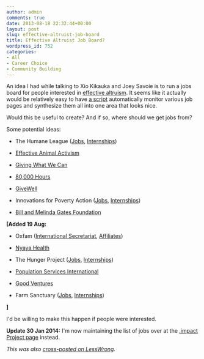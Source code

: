 ```yaml
---
author: admin
comments: true
date: 2013-08-18 22:32:44+00:00
layout: post
slug: effective-altruist-job-board
title: Effective Altruist Job Board?
wordpress_id: 752
categories:
- All
- Career Choice
- Community Building
---
```


An idea I had while talking to Xio Kikauka and Joey Savoie is to run a jobs board for people interested in [effective altruism](http://en.wikipedia.org/wiki/Effective_altruism).  It seems like it actually would be relatively easy to have [a script](http://en.wikipedia.org/wiki/CURL) automatically monitor various job pages and synthesize them all into one area that looks nice.

Would this be useful to create? And if so, where should we get jobs from?

Some potential ideas:





  * The Humane League ([Jobs](http://www.thehumaneleague.com/jobs.htm), [Internships](http://www.thehumaneleague.com/internships.htm))


  * [Effective Animal Activism](http://www.effectiveanimalactivism.org/about/get-involved)


  * [Giving What We Can](http://givingwhatwecan.org/getting-involved/work-with-us)


  * [80,000 Hours](http://www.80000hours.org/recruitment)


  * [GiveWell](http://www.givewell.org/about/jobs)


  * Innovations for Poverty Action ([Jobs](https://www.poverty-action.org/getinvolved/jobs), [Internships](https://www.poverty-action.org/getinvolved/internships))


  * [Bill and Melinda Gates Foundation](http://careers.gatesfoundation.org/search/?q=&location)



**[Added 19 Aug:**




  * Oxfam ([International Secretariat](https://www.oxfam.org/en/jobs/secretariat), [Affiliates](http://www.oxfam.org/en/jobs/affiliates))


  * [Nyaya Health](http://www.nyayahealth.org/join-us/)


  * The Hunger Project ([Jobs](http://www.thp.org/get_involved/work_with_us/employment_opportunities), [Internships](http://www.thp.org/get_involved/work_with_us/internship_opportunities))


  * [Population Services International](https://2xrecruit.kenexa.com/kr/cc/jsp/public/landingPage.jsf)


  * [Good Ventures](http://www.goodventures.org/about-us/jobs)


  * Farm Sanctuary ([Jobs](http://www.farmsanctuary.org/get-involved/jobs-intern-volunteer/jobs/current-job-listings/), [Internships](http://www.farmsanctuary.org/get-involved/jobs-intern-volunteer/internships/))


**]**

I'd be willing to make this happen if people were interested.

**Update 30 Jan 2014:** I'm now maintaining the list of jobs over at the [.impact Project page](https://impact.hackpad.com/Job-Board-G2ZocnkVTsc) instead.

_This was also [cross-posted on LessWrong](http://lesswrong.com/r/discussion/lw/icg/effective_altruist_job_board/)._
